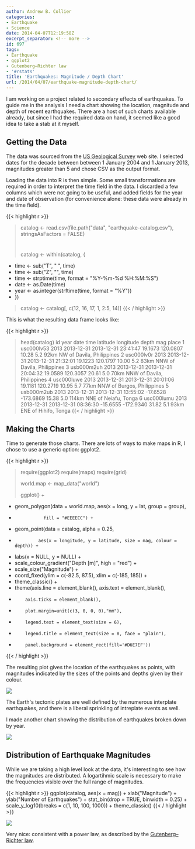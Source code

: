 ```yaml
---
author: Andrew B. Collier
categories:
- Earthquake
- Science
date: 2014-04-07T12:19:58Z
excerpt_separator: <!-- more -->
id: 697
tags:
- Earthquake
- ggplot2
- Gutenberg–Richter law
- '#rstats'
title: 'Earthquakes: Magnitude / Depth Chart'
url: /2014/04/07/earthquake-magnitude-depth-chart/
---
```


I am working on a project related to secondary effects of earthquakes. To guide me in the analysis I need a chart showing the location, magnitude and depth of recent earthquakes. There are a host of such charts available already, but since I had the required data on hand, it seemed like a good idea to take a stab at it myself.

<!--more-->

## Getting the Data

The data was sourced from the [US Geological Survey](http://earthquake.usgs.gov/earthquakes/search/) web site. I selected dates for the decade between between 1 January 2004 and 1 January 2013, magnitudes greater than 5 and chose CSV as the output format.

Loading the data into R is then simple. Some small transformations are required in order to interpret the time field in the data. I discarded a few columns which were not going to be useful, and added fields for the year and date of observation (for convenience alone: these data were already in the time field).

{{< highlight r >}}
> catalog <- read.csv(file.path("data", "earthquake-catalog.csv"), stringsAsFactors = FALSE)
> #
> catalog <- within(catalog, {
+   time <- sub("T", " ", time)
+   time <- sub("Z", "", time)
+   time <- strptime(time, format = "%Y-%m-%d %H:%M:%S")
+   date <- as.Date(time)
+   year <- as.integer(strftime(time, format = "%Y"))
+ })
>
> catalog <- catalog[, c(12, 16, 17, 1, 2:5, 14)]
{{< / highlight >}}

This is what the resulting data frame looks like:

{{< highlight r >}}
> head(catalog)
          id year       date                time latitude longitude depth mag                           place
1 usc000lv53 2013 2013-12-31 2013-12-31 23:41:47  19.1673  120.0807 10.28 5.2  92km NW of Davila, Philippines
2 usc000lv0r 2013 2013-12-31 2013-12-31 21:32:01  19.1223  120.1797 10.00 5.2 83km NNW of Davila, Philippines
3 usb000m2uh 2013 2013-12-31 2013-12-31 20:04:32  19.0589  120.3057 20.61 5.0 70km NNW of Davila, Philippines
4 usc000luwe 2013 2013-12-31 2013-12-31 20:01:06  19.1181  120.2719 10.95 5.7 77km NNW of Burgos, Philippines
5 usb000m2ub 2013 2013-12-31 2013-12-31 13:55:02 -17.6528 -173.6869 15.38 5.0      114km NNE of Neiafu, Tonga
6 usc000lumu 2013 2013-12-31 2013-12-31 08:36:30 -15.6555 -172.9340 31.82 5.1       93km ENE of Hihifo, Tonga
{{< / highlight >}}

## Making the Charts

Time to generate those charts. There are lots of ways to make maps in R, I chose to use a generic option: ggplot2.

{{< highlight r >}}
> require(ggplot2)
> require(maps)
> require(grid)
> 
> world.map <- map_data("world")
> 
> ggplot() +
+   geom_polygon(data = world.map, aes(x = long, y = lat, group = group),
+                fill = "#EEEECC") +
+   geom_point(data = catalog, alpha = 0.25,
+              aes(x = longitude, y = latitude, size = mag, colour = depth)) +
+   labs(x = NULL, y = NULL) +
+   scale_colour_gradient("Depth [m]", high = "red") +
+   scale_size("Magnitude") +
+   coord_fixed(ylim = c(-82.5, 87.5), xlim = c(-185, 185)) +
+   theme_classic() +
+   theme(axis.line = element_blank(), axis.text = element_blank(),
+         axis.ticks = element_blank(),
+         plot.margin=unit(c(3, 0, 0, 0),"mm"),
+         legend.text = element_text(size = 6),
+         legend.title = element_text(size = 8, face = "plain"),
+         panel.background = element_rect(fill='#D6E7EF'))
{{< / highlight >}}

The resulting plot gives the location of the earthquakes as points, with magnitudes indicated by the sizes of the points and depths given by their colour.

<img src="{{ site.baseurl }}/static/img/2014/04/earthquake-map.png">

The Earth's tectonic plates are well defined by the numerous interplate earthquakes, and there is a liberal sprinkling of intreplate events as well.

I made another chart showing the distribution of earthquakes broken down by year.

<img src="{{ site.baseurl }}/static/img/2014/04/earthquake-map-panels.png">

## Distribution of Earthquake Magnitudes

While we are taking a high level look at the data, it's interesting to see how the magnitudes are distributed. A logartihmic scale is necessary to make the frequencies visible over the full range of magnitudes.

{{< highlight r >}}
ggplot(catalog, aes(x = mag)) +
  xlab("Magnitude") + ylab("Number of Earthquakes") +
  stat_bin(drop = TRUE, binwidth = 0.25) +
  scale_y_log10(breaks = c(1, 10, 100, 1000)) +
  theme_classic()
{{< / highlight >}}

<img src="{{ site.baseurl }}/static/img/2014/04/earthquake-magnitude-histogram.png">

Very nice: consistent with a power law, as described by the [Gutenberg–Richter law](http://en.wikipedia.org/wiki/Gutenberg%E2%80%93Richter_law).
